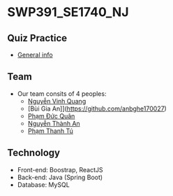 # SWP391_SE1740_NJ
## Quiz Practice 
* [General info](#general-info)

## Team
* Our team consits of 4 peoples:
  * [Nguyễn Vinh Quang](https://github.com/quangnvhe172037)
  * [Bùi Gia An]](https://github.com/anbghe170027)
  * [Phạm Đức Quân](https://github.com/quanpham11)
  * [Nguyễn Thành An](https://github.com/thanhantk03)
  * [Phạm Thanh Tú](https://github.com/tupthe160952)

## Technology
* Front-end: Boostrap, ReactJS
* Back-end: Java (Spring Boot)
* Database: MySQL 
